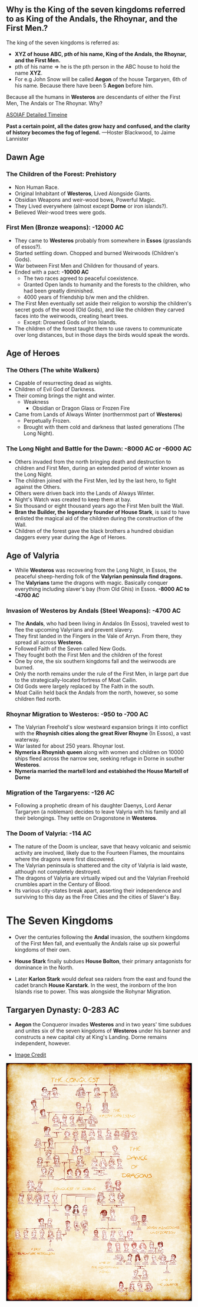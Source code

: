 ## Why is the King of the seven kingdoms referred to as King of the Andals, the Rhoynar, and the First Men.?


The king of the seven kingdoms is referred as:

- **XYZ of house ABC, pth of his name, King of the Andals, the Rhoynar, and the First Men.**
- pth of his name => he is the pth person in the ABC house to hold the name **XYZ**.
- For e.g John Snow will be called **Aegon** of the house Targaryen, 6th of his name. Because there have been 5 **Aegon** before him.

Because all the humans in **Westeros** are descendants of either the First Men, The Andals or The Rhoynar. Why?

[ASOIAF Detailed Timeine](https://awoiaf.westeros.org/index.php/Timeline_of_major_events)

**Past a certain point, all the dates grow hazy and confused, and the clarity of history becomes the fog of legend.**
—Hoster Blackwood, to Jaime Lannister

## Dawn Age

### The Children of the Forest: Prehistory
- Non Human Race.
- Original Inhabitant of **Westeros**, Lived Alongside Giants.
- Obsidian Weapons and weir-wood bows, Powerful Magic.
- They Lived everywhere (almost except **Dorne** or iron islands?).
- Believed Weir-wood trees were gods.

### First Men (Bronze weapons): -12000 AC

- They came to **Westeros** probably from somewhere in **Essos** (grasslands of essos?).
- Started settling down. Chopped and burned Weirwoods (Children's Gods).
- War between First Men and Children for thousand of years.
- Ended with a pact: **-10000 AC**
    + The two races agreed to peaceful coexistence.
    + Granted Open lands to humanity and the forests to the children, who had been greatly diminished. 
    + 4000 years of friendship b/w men and the children.
- The First Men eventually set aside their religion to worship the children's secret gods of the wood (Old Gods), and like the children they carved faces into the weirwoods, creating heart trees. 
    + Except: Drowned Gods of Iron Islands.
- The children of the forest taught them to use ravens to communicate over long distances, but in those days the birds would speak the words.

## Age of Heroes

### The Others (The white Walkers)

- Capable of resurrecting dead as wights.
- Children of Evil God of Darkness.
- Their coming brings the night and winter.
    + Weakness
        * Obsidian or Dragon Glass or Frozen Fire
- Came from Lands of Always Winter (northernmost part of **Westeros**)
    + Perpetually Frozen.
    + Brought with them cold and darkness that lasted generations (The Long Night).

### The Long Night and Battle for the Dawn: -8000 AC or -6000 AC

- Others invaded from the north bringing death and destruction to children and First Men, during an extended period of winter known as the Long Night.
- The children joined with the First Men, led by the last hero, to fight against the Others.
- Others were driven back into the Lands of Always Winter. 
- Night's Watch was created to keep them at bay.
- Six thousand or eight thousand years ago the First Men built the Wall.
- **Bran the Builder, the legendary founder of House Stark**, is said to have enlisted the magical aid of the children during the construction of the Wall.
- Children of the forest gave the black brothers a hundred obsidian daggers every year during the Age of Heroes.

## Age of Valyria

- While **Westeros** was recovering from the Long Night, in Essos, the peaceful sheep-herding folk of the **Valyrian peninsula find dragons.**
- The **Valyrians** tame the dragons with magic. Basically conquer everything including slaver's bay (from Old Ghis) in Essos. **-8000 AC to  -4700 AC**

### Invasion of Westeros by Andals (Steel Weapons): -4700 AC

- The **Andals**, who had been living in Andalos (In Essos), traveled west to flee the upcoming Valyrians and prevent slavery. 
- They first landed in the Fingers in the Vale of Arryn. From there, they spread all across **Westeros**.
- Followed Faith of the Seven called New Gods.
- They fought both the First Men and the children of the forest
- One by one, the six southern kingdoms fall and the weirwoods are burned. 
- Only the north remains under the rule of the First Men, in large part due to the strategically-located fortress of Moat Cailin.
- Old Gods were largely replaced by The Faith in the south.
- Moat Cailin held back the Andals from the north, however, so some children fled north.

### Rhoynar Migration to **Westeros**: -950 to -700 AC

- The Valyrian Freehold's slow westward expansion brings it into conflict with the **Rhoynish cities along the great River Rhoyne** (In Essos), a vast waterway.
- War lasted for about 250 years. Rhoynar lost.
- **Nymeria a Rhoynish queen** along with women and children on 10000 ships fleed across the narrow see, seeking refuge in Dorne in souther **Westeros**. 
- **Nymeria married the martell lord and estabished the House Martell of Dorne**

### Migration of the Targaryens: -126 AC

- Following a prophetic dream of his daughter Daenys, Lord Aenar Targaryen (a nobleman) decides to leave Valyria with his family and all their belongings. They settle on Dragonstone in **Westeros**.

### The Doom of Valyria: -114 AC

- The nature of the Doom is unclear, save that heavy volcanic and seismic activity are involved, likely due to the Fourteen Flames, the mountains where the dragons were first discovered. 
- The Valyrian peninsula is shattered and the city of Valyria is laid waste, although not completely destroyed. 
- The dragons of Valyria are virtually wiped out and the Valyrian Freehold crumbles apart in the Century of Blood. 
- Its various city-states break apart, asserting their independence and surviving to this day as the Free Cities and the cities of Slaver's Bay.

# The Seven Kingdoms

- Over the centuries following the **Andal** invasion, the southern kingdoms of the First Men fall, and eventually the Andals raise up six powerful kingdoms of their own.
- **House Stark** finally subdues **House Bolton**, their primary antagonists for dominance in the North. 

- Later **Karlon Stark** would defeat sea raiders from the east and found the cadet branch **House Karstark**. In the west, the ironborn of the Iron Islands rise to power. This was alongside the Rohynar Migration.

## Targaryen Dynasty: 0-283 AC

-  **Aegon** the Conqueror invades **Westeros** and in two years' time subdues and unites six of the seven kingdoms of **Westeros** under his banner and constructs a new capital city at King's Landing. Dorne remains independent, however. 

- [Image Credit](https://www.deviantart.com/poly-m/art/House-Targaryen-complete-Family-Tree-614284707)

![](imgs/house_targaryen.jpg)
